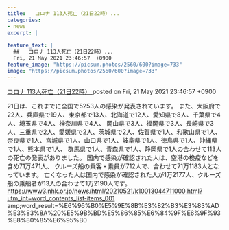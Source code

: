 ```yaml
---
title:   コロナ 113人死亡（21日22時）...
categories:
- news
excerpt: |
  
feature_text: |
  ##   コロナ 113人死亡（21日22時）...
  Fri, 21 May 2021 23:46:57  +0900
feature_image: "https://picsum.photos/2560/600?image=733"
image: "https://picsum.photos/2560/600?image=733"
---
```


[  コロナ 113人死亡（21日22時）  ](https://asahi.5ch.net/test/read.cgi/newsplus/1621608417/)
posted on Fri, 21 May 2021 23:46:57  +0900

<!--more-->

21日は、これまでに全国で5253人の感染が発表されています。 また、大阪府で22人、兵庫県で19人、東京都で13人、北海道で12人、愛知県で8人、千葉県で4人、埼玉県で4人、神奈川県で4人、 岡山県で3人、福岡県で3人、長崎県で3人、三重県で2人、愛媛県で2人、茨城県で2人、佐賀県で1人、和歌山県で1人、 奈良県で1人、宮城県で1人、山口県で1人、岐阜県で1人、徳島県で1人、沖縄県で1人、熊本県で1人、 群馬県で1人、青森県で1人、静岡県で1人の合わせて113人の死亡の発表がありました。 国内で感染が確認された人は、空港の検疫などを含め71万471人、 クルーズ船の乗客・乗員が712人で、合わせて71万1183人となっています。 亡くなった人は国内で感染が確認された人が1万2177人、クルーズ船の乗船者が13人の合わせて1万2190人です。 https://www3.nhk.or.jp/news/html/20210521/k10013044711000.html?utm_int=word_contents_list-items_001 amp;word_result=%E6%96%B0%E5%9E%8B%E3%82%B3%E3%83%AD%E3%83%8A%20%E5%9B%BD%E5%86%85%E6%84%9F%E6%9F%93%E8%80%85%E6%95%B0
